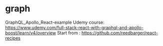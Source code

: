# graph
GraphQL_Apollo_React-example
Udemy course: https://www.udemy.com/full-stack-react-with-graphql-and-apollo-boost/learn/v4/overview
Start from : https://github.com/reedbarger/react-recipes 